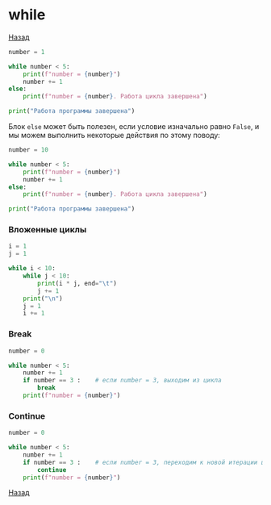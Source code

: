# while

[Назад][back]

```python
number = 1

while number < 5:
    print(f"number = {number}")
    number += 1
else:
    print(f"number = {number}. Работа цикла завершена")

print("Работа программы завершена")
```

Блок `else` может быть полезен, если условие изначально равно `False`, и мы можем выполнить некоторые действия по этому
поводу:

```python
number = 10

while number < 5:
    print(f"number = {number}")
    number += 1
else:
    print(f"number = {number}. Работа цикла завершена")

print("Работа программы завершена")
```

### Вложенные циклы

```python
i = 1
j = 1

while i < 10:
    while j < 10:
        print(i * j, end="\t")
        j += 1
    print("\n")
    j = 1
    i += 1
```

### Break

```python
number = 0

while number < 5:
    number += 1
    if number == 3 :    # если number = 3, выходим из цикла
        break
    print(f"number = {number}")
```

### Continue

```python
number = 0

while number < 5:
    number += 1
    if number == 3 :    # если number = 3, переходим к новой итерации цикла
        continue
    print(f"number = {number}")
```

[Назад][back]

[back]: <.> "Назад к оглавлению"